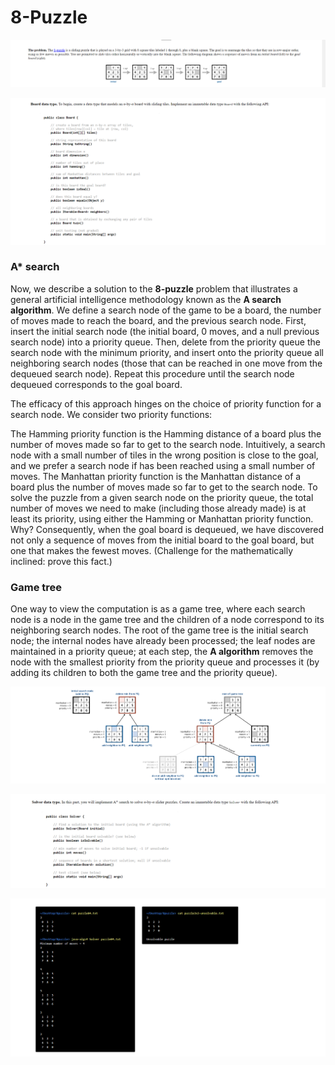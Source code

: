 # 8-Puzzle


![alt text](https://github.com/ayushakash990/8-Puzzle/blob/master/images/Screenshot%20(11).png?raw=true)




![alt text](https://github.com/ayushakash990/8-Puzzle/blob/master/images/Screenshot%20(12).png?raw=true)


### A* search

Now, we describe a solution to the **8-puzzle** problem that illustrates a general artificial intelligence methodology known as the **A search algorithm**. We define a search node of the game to be a board, the number of moves made to reach the board, and the previous search node. First, insert the initial search node (the initial board, 0 moves, and a null previous search node) into a priority queue. Then, delete from the priority queue the search node with the minimum priority, and insert onto the priority queue all neighboring search nodes (those that can be reached in one move from the dequeued search node). Repeat this procedure until the search node dequeued corresponds to the goal board.

The efficacy of this approach hinges on the choice of priority function for a search node. We consider two priority functions:

The Hamming priority function is the Hamming distance of a board plus the number of moves made so far to get to the search node. Intuitively, a search node with a small number of tiles in the wrong position is close to the goal, and we prefer a search node if has been reached using a small number of moves.
The Manhattan priority function is the Manhattan distance of a board plus the number of moves made so far to get to the search node.
To solve the puzzle from a given search node on the priority queue, the total number of moves we need to make (including those already made) is at least its priority, using either the Hamming or Manhattan priority function. Why? Consequently, when the goal board is dequeued, we have discovered not only a sequence of moves from the initial board to the goal board, but one that makes the fewest moves. (Challenge for the mathematically inclined: prove this fact.)

### Game tree

One way to view the computation is as a game tree, where each search node is a node in the game tree and the children of a node correspond to its neighboring search nodes. The root of the game tree is the initial search node; the internal nodes have already been processed; the leaf nodes are maintained in a priority queue; at each step, the **A algorithm** removes the node with the smallest priority from the priority queue and processes it (by adding its children to both the game tree and the priority queue).


![alt text](https://github.com/ayushakash990/8-Puzzle/blob/master/images/Screenshot%20(13).png?raw=true)



![alt text](https://github.com/ayushakash990/8-Puzzle/blob/master/images/Screenshot%20(14).png?raw=true)



![alt text](https://github.com/ayushakash990/8-Puzzle/blob/master/images/Screenshot%20(15).png?raw=true)




